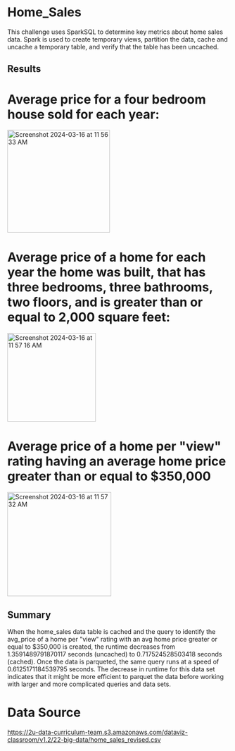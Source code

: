 # Home_Sales

This challenge uses SparkSQL to determine key metrics about home sales data. Spark is used to create temporary views, partition the data, cache and uncache a temporary table, and verify that the table has been uncached.

## Results

# Average price for a four bedroom house sold for each year: 
<img width="233" alt="Screenshot 2024-03-16 at 11 56 33 AM" src="https://github.com/TatianaLouise/Home_Sales/assets/143769037/10757365-c2c2-4935-b343-bb0d01a22a3d">


# Average price of a home for each year the home was built, that has three bedrooms, three bathrooms, two floors, and is greater than or equal to 2,000 square feet:
<img width="201" alt="Screenshot 2024-03-16 at 11 57 16 AM" src="https://github.com/TatianaLouise/Home_Sales/assets/143769037/b17b85bb-7f67-43a8-ae84-f548d04102ea">


# Average price of a home per "view" rating having an average home price greater than or equal to $350,000
<img width="236" alt="Screenshot 2024-03-16 at 11 57 32 AM" src="https://github.com/TatianaLouise/Home_Sales/assets/143769037/2fe2639b-2b6b-4ba0-a66a-a15bad4255a6">

## Summary 
When the home_sales data table is cached and the query to identify the avg_price of a home per "view" rating with an avg home price greater or equal to $350,000 is created, the runtime decreases from 1.3591489791870117 seconds (uncached) to 0.717524528503418 seconds (cached).
Once the data is parqueted, the same query runs at a speed of 0.6125171184539795 seconds. The decrease in runtime for this data set indicates that it might be more efficient to parquet the data before working with larger and more complicated queries and data sets.

# Data Source
https://2u-data-curriculum-team.s3.amazonaws.com/dataviz-classroom/v1.2/22-big-data/home_sales_revised.csv

